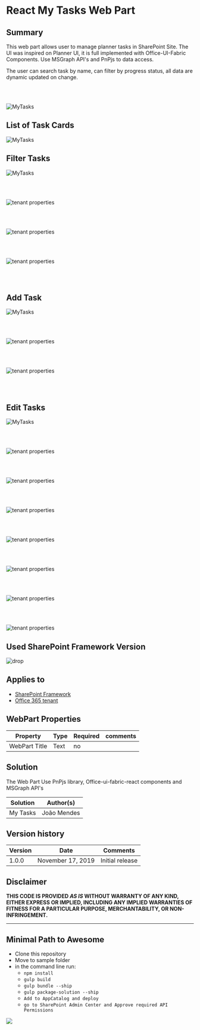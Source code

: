 # React My Tasks Web Part 

## Summary


This web part allows user to manage planner tasks in SharePoint Site. The UI was inspired on Planner UI, it is full implemented with Office-UI-Fabric Components. Use MSGraph API's and PnPjs to data access.

The user can search task by name, can filter by progress status, all data are dynamic updated on change.


</br>
</br>


![MyTasks](/react-mytasks/assets/MyTasks.gif)



##  List of Task Cards



![MyTasks](https://github.com/joaojmendes/sp-dev-fx-webparts/blob/My-Tasks/samples/react-mytasks/assets/screen1.png)

## Filter Tasks


![MyTasks](https://github.com/joaojmendes/sp-dev-fx-webparts/blob/My-Tasks/samples/react-mytasks/assets/screen2.png)  

</br>
</br>


![tenant properties](https://github.com/joaojmendes/sp-dev-fx-webparts/blob/My-Tasks/samples/react-mytasks/assets/screen3.png)  


</br>
</br>


![tenant properties](https://github.com/joaojmendes/sp-dev-fx-webparts/blob/My-Tasks/samples/react-mytasks/assets/screen4.png) 


</br>
</br>


![tenant properties](https://github.com/joaojmendes/sp-dev-fx-webparts/blob/My-Tasks/samples/react-mytasks/assets/screen5.png)  

</br>
</br>

## Add Task  
  
![MyTasks](https://github.com/joaojmendes/sp-dev-fx-webparts/blob/My-Tasks/samples/react-mytasks/assets/AddTask.gif)

</br>
</br>



![tenant properties](https://github.com/joaojmendes/sp-dev-fx-webparts/blob/My-Tasks/samples/react-mytasks/assets/screen6.png)  

</br>
</br>


![tenant properties](https://github.com/joaojmendes/sp-dev-fx-webparts/blob/My-Tasks/samples/react-mytasks/assets/screen7.png)  

</br>
</br>

## Edit Tasks


![MyTasks](https://github.com/joaojmendes/sp-dev-fx-webparts/blob/My-Tasks/samples/react-mytasks/assets/EditTask.gif)

</br>
</br>

![tenant properties](https://github.com/joaojmendes/sp-dev-fx-webparts/blob/My-Tasks/samples/react-mytasks/assets/screen8.png)  
  

</br>
</br>


![tenant properties](https://github.com/joaojmendes/sp-dev-fx-webparts/blob/My-Tasks/samples/react-mytasks/assets/screen9.png)  
  

</br>
</br>


![tenant properties](https://github.com/joaojmendes/sp-dev-fx-webparts/blob/My-Tasks/samples/react-mytasks/assets/screen10.png)  

</br>
</br>


![tenant properties](https://github.com/joaojmendes/sp-dev-fx-webparts/blob/My-Tasks/samples/react-mytasks/assets/screen11.png)  

  

</br>
</br>


![tenant properties](https://github.com/joaojmendes/sp-dev-fx-webparts/blob/My-Tasks/samples/react-mytasks/assets/screen12.png)  


</br>
</br>



![tenant properties](https://github.com/joaojmendes/sp-dev-fx-webparts/blob/My-Tasks/samples/react-mytasks/assets/screen13.png)  

  
</br>
</br>



![tenant properties](https://github.com/joaojmendes/sp-dev-fx-webparts/blob/My-Tasks/samples/react-mytasks/assets/screen14.png)  

  


## Used SharePoint Framework Version 
![drop](https://img.shields.io/badge/version-1.9.1-green.svg)

## Applies to

* [SharePoint Framework](https:/dev.office.com/sharepoint)
* [Office 365 tenant](https://dev.office.com/sharepoint/docs/spfx/set-up-your-development-environment)

## WebPart Properties
 
Property |Type|Required| comments
--------------------|----|--------|----------
WebPart Title| Text| no|
 

## Solution
The Web Part Use PnPjs library, Office-ui-fabric-react components and MSGraph API's

Solution|Author(s)
--------|---------
My Tasks |João Mendes

## Version history

Version|Date|Comments
-------|----|--------
1.0.0|November 17, 2019|Initial release

## Disclaimer
**THIS CODE IS PROVIDED *AS IS* WITHOUT WARRANTY OF ANY KIND, EITHER EXPRESS OR IMPLIED, INCLUDING ANY IMPLIED WARRANTIES OF FITNESS FOR A PARTICULAR PURPOSE, MERCHANTABILITY, OR NON-INFRINGEMENT.**

---

## Minimal Path to Awesome

- Clone this repository
- Move to sample folder
- in the command line run:
  - `npm install`
  - `gulp build`
  - `gulp bundle --ship`
  - `gulp package-solution --ship`
  - `Add to AppCatalog and deploy`
   - `go to SharePoint Admin Center and Approve required API Permissions`


<img src="https://telemetry.sharepointpnp.com/sp-dev-fx-webparts/samples/react-MyTask" />
